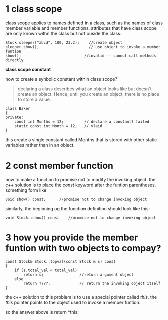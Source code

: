 # 1 class scope
class scope applies to names defined in a class, such as the names of class member variable and member functions. attributes that have class scope are only known withn the class but not ouside the class.
~~~
Stock sleeper("abcd", 100, 23.2);    //create object
sleeper.show();                      // use object to invoke a member funtion
show();                            //invalid -- cannot call methods directly
~~~

**class scope constant**

how to create a synbolic constant within class scope?

> declaring a class describes what an object looks like but doesn't create an object. Hence, until you create an object, there is no place to store a value.

~~~
class Baker
{
private:
    const int Months = 12;         // declare a constant? failed
    static const int Month = 12;   // vlaid
}
~~~
this create a single constant called Months that is stored with other static variables rather than in an object. 



# 2 const member function
how to make a function to promise not to modify the invoking object. the c++ solution is to place the *const* keyword after the funtion parentheses. something form like
~~~
void show() const;      //promise not to change invoking object
~~~

similarly, the beginning og the function definition should look like this:
~~~
void Stock::show() const    //promise not to change invoking object
~~~


# 3 how you provide the member funtion with two objects to compay?

~~~
const Stock& Stock::topval(const Stock & s) const
{
    if (s.total_val < total_val)
        return s;                //return argument object
    else
        return ????;             // return the invoking object itself
}
~~~

the c++ solution to this problem is to use a special pointer called *this*. the *this* pointer points to the object used to invoke a member funtion.

so the answer above is return *this;
